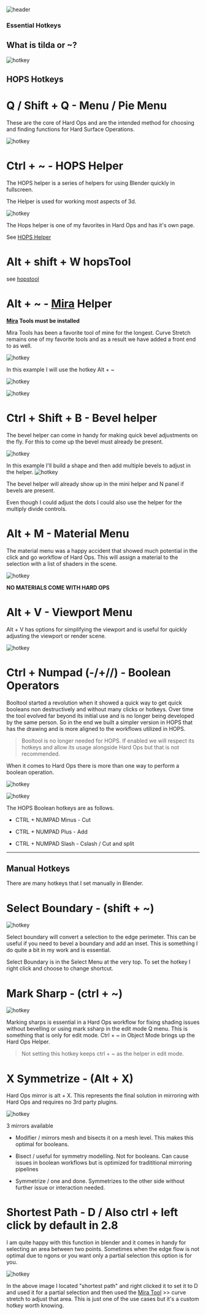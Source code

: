 ![header](img/banner.gif)

### Essential Hotkeys

## What is tilda or ~?

![hotkey](img/hotkeys/h13.png)

## HOPS Hotkeys

# Q / Shift + Q - Menu / Pie Menu

These are the core of Hard Ops and are the intended  method for choosing and finding functions for Hard Surface Operations.

![hotkey](img/hotkeys/h4.gif)

# Ctrl + ~ - HOPS Helper

The HOPS helper is a series of helpers for using Blender quickly in fullscreen.

The Helper is used for working most aspects of 3d.

![hotkey](img/hotkeys/h5.gif)

The Hops helper is one of my favorites in Hard Ops and has it's own page.

See [HOPS Helper](helper.md)

# Alt + shift + W hopsTool

see [hopstool](hopsTool.md)

# Alt + ~ - [Mira](https://github.com/mifth/mifthtools/tree/master/blender/addons/mira_tools/) Helper

**[Mira](https://github.com/mifth/mifthtools/tree/master/blender/addons/mira_tools) Tools must be installed**

Mira Tools has been a favorite tool of mine for the longest. Curve Stretch remains one of my favorite tools and as a result we have added a front end to as well.

![hotkey](img/hotkeys/h12.png)

In this example I will use the hotkey Alt + ~

![hotkey](img/hotkeys/h13a.png)

![hotkey](img/hotkeys/h14.gif)

# Ctrl + Shift + B - Bevel helper

The bevel helper can come in handy for making quick bevel adjustments on the fly.
For this to come up the bevel must already be present.

![hotkey](img/hotkeys/h15.png)

In this example I'll build a shape and then add multiple bevels to adjust in the helper.
![hotkey](img/hotkeys/h20.gif)

The bevel helper will already show up in the mini helper and N panel if bevels are present.

Even though I could adjust the dots I could also use the helper for the multiply divide controls.

# Alt + M - Material Menu

The material menu was a happy accident that showed much potential in the click and go workflow of Hard Ops.
This will assign a material to the selection with a list of shaders in the scene.

![hotkey](img/hotkeys/h6.gif)

**NO MATERIALS COME WITH HARD OPS**


# Alt + V - Viewport Menu

Alt + V has options for simplifying the viewport and is useful for quickly adjusting the viewport or render scene.

![hotkey](img/hotkeys/h7.gif)

# Ctrl + Numpad (-/+//) - Boolean Operators

Booltool started a revolution when it showed a quick way to get quick booleans non destructively and without many clicks or hotkeys. Over time the tool evolved far beyond its initial use and is no longer being developed by the same person. So in the end we built a simpler version in HOPS that has the drawing and is more aligned to the workflows utilized in HOPS.

>  Booltool is no longer needed for HOPS. If enabled we will respect its hotkeys and allow its usage alongside Hard Ops but that is not recommended.

When it comes to Hard Ops there is more than one way to perform a boolean operation.

![hotkey](img/hotkeys/h9.gif)

![hotkey](img/hotkeys/h8.gif)

The HOPS Boolean hotkeys are as follows.

- CTRL + NUMPAD Minus - Cut

- CTRL + NUMPAD Plus - Add

- CTRL + NUMPAD Slash - Cslash / Cut and split

---

## Manual Hotkeys

There are many hotkeys that I set manually in Blender.

# Select Boundary - (shift + ~)

![hotkey](img/hotkeys/h1.gif)

Select boundary will convert a selection to the edge perimeter. This can be useful if you need to bevel a boundary and add an inset. This is something I do quite a bit in my work and is essential.

Select Boundary is in the Select Menu at the very top. To set the hotkey I right click and choose to change shortcut.

# Mark Sharp - (ctrl + ~)

![hotkey](img/hotkeys/h2.gif)

Marking sharps is essential in a Hard Ops workflow for fixing shading issues without bevelling or using mark ssharp in the edit mode Q menu. This is something that is only for edit mode. Ctrl + ~ in Object Mode brings up the Hard Ops Helper.

> Not setting this hotkey keeps ctrl + ~ as the helper in edit mode.

# X Symmetrize - (Alt + X)

Hard Ops mirror is alt + X. This represents the final solution in mirroring with Hard Ops and requires no 3rd party plugins.

![hotkey](img/hotkeys/h3.gif)

3 mirrors available

- Modifier / mirrors mesh and bisects it on a mesh level. This makes this optimal for booleans.

- Bisect / useful for symmetry modelling. Not for booleans. Can cause issues in boolean workflows but is optimized for tradititional mirroring pipelines

- Symmetrize / one and done. Symmetrizes to the other side without further issue or interaction needed.

# Shortest Path - D / Also ctrl + left click by default in 2.8

I am quite happy with this function in blender and it comes in handy for selecting an area between two points. Sometimes when the edge flow is not optimal due to ngons or you want only a partial selection this option is for you.

![hotkey](img/hotkeys/h11.gif)

In the above image I located "shortest path" and right clicked it to set it to D and used it for a partial selection and then used the [Mira Tool](http://blenderartists.org/forum/showthread.php?366107-MiraTools) >> curve stretch to adjust that area. This is just one of the use cases but it's a custom hotkey worth knowing.
